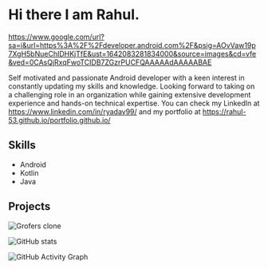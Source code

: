 # Hi there I am Rahul.

https://www.google.com/url?sa=i&url=https%3A%2F%2Fdeveloper.android.com%2F&psig=AOvVaw19p7XgH5bNueChIDHKjTfE&ust=1642083281834000&source=images&cd=vfe&ved=0CAsQjRxqFwoTCIDB7ZGzrPUCFQAAAAAdAAAAABAE

Self motivated and passionate Android
developer with a keen interest in
constantly updating my skills and
knowledge. Looking forward to taking on a
challenging role in an organization while
gaining extensive development experience
and hands-on technical expertise. You can check my LinkedIn at https://www.linkedin.com/in/ryadav99/ and my portfolio at https://rahul-53.github.io/portfolio.github.io/

## Skills
* Android
* Kotlin
* Java

## Projects
![Grofers clone](https://github.com/chekeAditya/Grofers)


![GitHub stats](https://github-readme-stats.vercel.app/api?username=rahul-53&show_icons=true)  

![GitHub Activity Graph](https://activity-graph.herokuapp.com/graph?username=rahul-53)  




